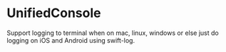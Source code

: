 # UnifiedConsole

Support logging to terminal when on mac, linux, windows or else just do logging on iOS and Android using swift-log.

